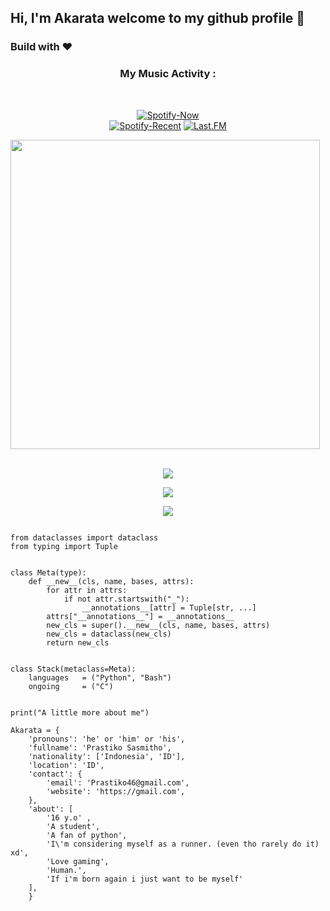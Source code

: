 <h2 "align=center">Hi, I'm Akarata welcome to my github profile 👋</h2>


### Build with ♥

<h3 align="center"><b>My Music Activity :</b></h3><br>
<p align="center">
  <a href="https://open.spotify.com/user/31cp7hzra2mdsswfwdt3v3xst6re?si=_FwOYKYoTKW7VweXV3a4bQ" > <img src="https://spotify-github-profile.vercel.app/api/view?uid=tgymctc9gtq4k8oyows4cw5hu&cover_image=true&theme=novatorem" alt="Spotify-Now" /></a><br>
  <a href="https://open.spotify.com/user/31cp7hzra2mdsswfwdt3v3xst6re?si=_FwOYKYoTKW7VweXV3a4bQ" > <img src="https://spotify-recently-played-readme.vercel.app/api?user=tgymctc9gtq4k8oyows4cw5hu&width=400" alt="Spotify-Recent" /></a>
  <a href="https://www.last.fm/user/Akarata" > <img src="https://lastfm-recently-played.vercel.app/api?user=Akarata" alt="Last.FM" /></a>
</p>

<img src="https://camo.githubusercontent.com/992babdffd8c74a1502de375fbdf7e4d54773242/68747470733a2f2f6d656469612e67697068792e636f6d2f6d656469612f53576f536b4e36447854737a71494b4571762f67697068792e676966" width="495px">
</a>
<br>
<br><p align="center"><a href="https://github.com/Akarata"><img src="https://img.shields.io/badge/dynamic/json?logo=github&label=GitHub+Followers&labelColor=282c34&color=181717&query=%24.data.totalSubs&url=https%3A%2F%2Fapi.spencerwoo.com%2Fsubstats%2F%3Fsource%3Dgithub%26queryKey%3DAkarata&longCache=true"></a></p>
<p align="center"><a href="https://github.com/Akarata"><img src="https://github-readme-stats.vercel.app/api?username=Akarata&show_icons=true&theme=radical"></a></p>
<p align="center"><a href="https://github.com/Akarata"><img src="https://github-readme-stats.vercel.app/api/top-langs/?username=Akarata&theme=radical&layout=compact"></a></p>


```python3

from dataclasses import dataclass
from typing import Tuple


class Meta(type):
    def __new__(cls, name, bases, attrs):
        for attr in attrs:
            if not attr.startswith("_"):
                __annotations__[attr] = Tuple[str, ...]
        attrs["__annotations__"] = __annotations__
        new_cls = super().__new__(cls, name, bases, attrs)
        new_cls = dataclass(new_cls)
        return new_cls


class Stack(metaclass=Meta):
    languages   = ("Python", "Bash")
    ongoing     = ("C")


print("A little more about me")

Akarata = {
    'pronouns': 'he' or 'him' or 'his',
    'fullname': 'Prastiko Sasmitho',
    'nationality': ['Indonesia', 'ID'],
    'location': 'ID',
    'contact': {
        'email': 'Prastiko46@gmail.com',
        'website': 'https://gmail.com',
    },
    'about': [
        '16 y.o' ,
        'A student',
        'A fan of python',
        'I\'m considering myself as a runner. (even tho rarely do it) xd',
        'Love gaming',
        'Human.',
        'If i'm born again i just want to be myself'
    ],
    }
```
